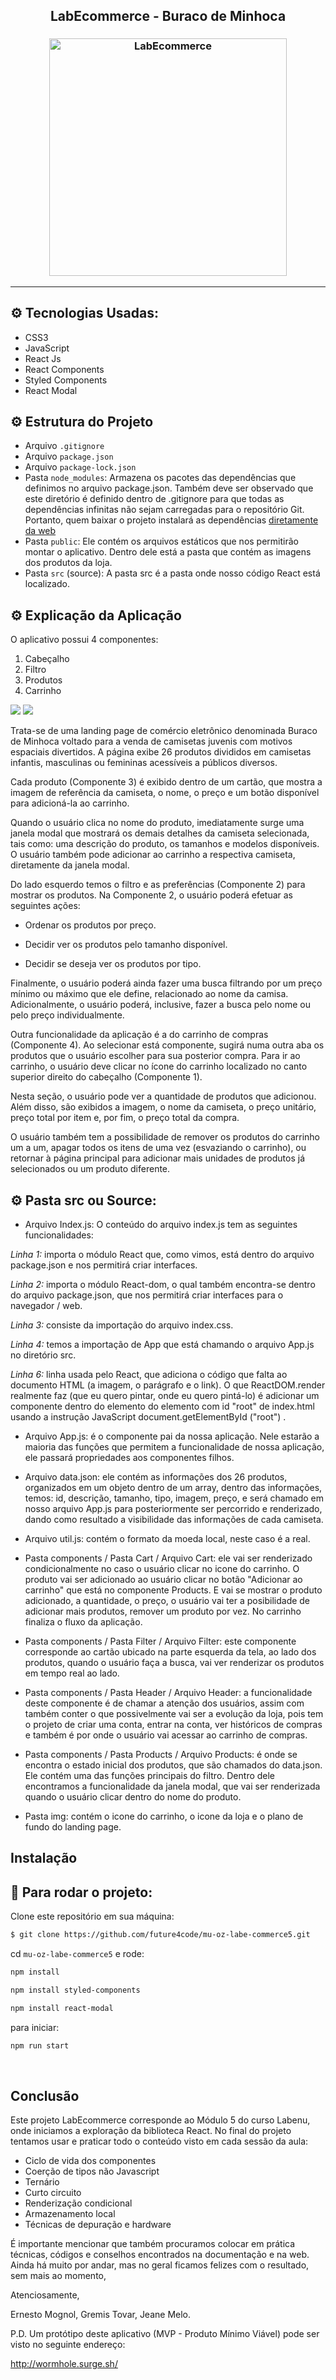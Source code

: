 <h2 align="center">LabEcommerce - Buraco de Minhoca</h2>


<h3 align="center">
  <img alt="LabEcommerce"
    src="https://github.com/future4code/mu-oz-labe-commerce5/blob/master/public/images/principal.png" width="380px"/>
</h3>
<hr/>


## ⚙️ Tecnologias Usadas:
- CSS3
- JavaScript 
- React Js 
- React Components
- Styled Components
- React Modal

## ⚙️ Estrutura do Projeto

- Arquivo `.gitignore`
- Arquivo `package.json`
- Arquivo `package-lock.json`
- Pasta `node_modules`: Armazena os pacotes das dependências que definimos no arquivo package.json. Também deve ser observado que este diretório é definido dentro de .gitignore para que todas as dependências infinitas não sejam carregadas para o repositório Git. Portanto, quem baixar o projeto instalará as dependências [diretamente da web](https://www.npmjs.com/)
- Pasta `public`: Ele contém os arquivos estáticos que nos permitirão montar o aplicativo. Dentro dele está a pasta que contém as imagens dos produtos da loja.
- Pasta `src` (source): A pasta src é a pasta onde nosso código React está localizado.

## ⚙️ Explicação da Aplicação

O aplicativo possui 4 componentes:
1) Cabeçalho
2) Filtro
3) Produtos
4) Carrinho

![](ecommerce-componentes.jpg)
![](ecommerce-componente4.jpg)

Trata-se de uma landing page de comércio eletrônico denominada Buraco de Minhoca voltado para a venda de  camisetas juvenis com motivos espaciais divertidos. A página exibe 26 produtos divididos em camisetas infantis, masculinas ou femininas acessíveis a públicos diversos.

Cada produto (Componente 3) é exibido dentro de um cartão, que mostra a imagem de referência da camiseta, o nome, o preço e um botão disponível para adicioná-la ao carrinho.

Quando o usuário clica no nome do produto, imediatamente surge uma janela modal que mostrará os demais detalhes da camiseta selecionada, tais como: uma descrição do produto, os tamanhos e modelos disponíveis. O usuário também pode adicionar ao carrinho a respectiva camiseta, diretamente da janela modal.

Do lado esquerdo temos o filtro e as preferências (Componente 2) para mostrar os produtos.
Na Componente 2, o usuário poderá efetuar as seguintes ações: 
 - Ordenar os produtos por preço.

 - Decidir ver os produtos pelo tamanho disponível.

 - Decidir se deseja ver os produtos por tipo.

Finalmente, o usuário poderá ainda fazer uma busca filtrando por um preço mínimo ou máximo que ele define, relacionado ao nome da camisa. Adicionalmente, o usuário poderá, inclusive, fazer a busca pelo nome ou pelo preço individualmente.

Outra funcionalidade da aplicação é a do carrinho de compras (Componente 4). Ao selecionar está componente, sugirá numa outra aba os produtos que o usuário escolher para sua posterior compra. Para ir ao carrinho, o usuário deve clicar no ícone do carrinho localizado no canto superior direito do cabeçalho (Componente 1).

Nesta seção, o usuário pode ver a quantidade de produtos que adicionou. Além disso, são exibidos a imagem, o nome da camiseta, o preço unitário, preço total por item e, por fim, o preço total da compra.

O usuário também tem a possibilidade de remover os produtos do carrinho um a um, apagar todos os itens de uma vez (esvaziando o carrinho), ou retornar à página principal para adicionar mais unidades de produtos já selecionados ou um produto diferente.

## ⚙️ Pasta src ou Source:

- Arquivo Index.js:
O conteúdo do arquivo index.js tem as seguintes funcionalidades:

*Linha 1:* importa o módulo React que, como vimos, está  dentro do arquivo package.json e nos permitirá criar interfaces.

*Linha 2:* importa o módulo React-dom, o qual também encontra-se dentro do arquivo package.json, que nos permitirá criar interfaces para o navegador / web.

*Linha 3:* consiste da importação do arquivo index.css.

*Linha 4:* temos a importação de App que está chamando o arquivo App.js no diretório src.

*Linha 6:* linha usada pelo React, que adiciona o código que falta ao documento HTML (a imagem, o parágrafo e o link). O que ReactDOM.render realmente faz (que eu quero pintar, onde eu quero pintá-lo) é adicionar um componente dentro do elemento do elemento com id "root" de index.html usando a instrução JavaScript document.getElementById ("root") .

- Arquivo App.js: é o componente pai da nossa aplicação. Nele estarão a maioria das funções que permitem a funcionalidade de nossa aplicação, ele passará propriedades aos componentes filhos.

- Arquivo data.json: ele contém as informações dos 26 produtos, organizados em um objeto dentro de um array, dentro das informações, temos: id, descrição, tamanho, tipo, imagem, preço, e será chamado em nosso arquivo App.js para posteriormente ser percorrido e renderizado, dando como resultado a visibilidade das informações de cada camiseta.

- Arquivo util.js: contém o formato da moeda local, neste caso é a real.

- Pasta components / Pasta Cart / Arquivo Cart: ele vai ser renderizado condicionalmente no caso o usuário clicar no icone do carrinho. O produto vai ser adicionado ao usuário clicar no botão "Adicionar ao carrinho" que está no componente Products. E vai se mostrar o produto adicionado, a quantidade, o preço, o usuário vai ter a posibilidade de adicionar mais produtos, remover um produto por vez. No carrinho finaliza o fluxo da aplicação.

- Pasta components / Pasta Filter / Arquivo Filter: este componente corresponde ao cartão ubicado na parte esquerda da tela, ao lado dos produtos, quando o usuário faça a busca, vai ver renderizar os produtos em tempo real ao lado.

- Pasta components / Pasta Header / Arquivo Header: a funcionalidade deste componente é de chamar a atenção dos usuários, assim com também conter o que possivelmente vai ser a evolução da loja, pois tem o projeto de criar uma conta, entrar na conta, ver históricos de compras e também é por onde o usuário vai acessar ao carrinho de compras.

- Pasta components / Pasta Products / Arquivo Products: é onde se encontra o estado inicial dos produtos, que são chamados do data.json. Ele contém uma das funções principais do filtro. Dentro dele encontramos a funcionalidade da janela modal, que vai ser renderizada quando o usuário clicar dentro do nome do produto.

- Pasta img: contém o icone do carrinho, o icone da loja e o plano de fundo do landing page.


##  Instalação


## 🏁 Para rodar o projeto:

Clone este repositório em sua máquina:

```bash
$ git clone https://github.com/future4code/mu-oz-labe-commerce5.git
```

cd `mu-oz-labe-commerce5` e rode:

```bash
npm install
```


```bash
npm install styled-components
```


```bash
npm install react-modal
```

para iniciar:

```bash
npm run start
```


<br/>

##  Conclusão

Este projeto LabEcommerce corresponde ao Módulo 5 do curso Labenu, onde iniciamos a exploração da biblioteca React.
No final do projeto tentamos usar e praticar todo o conteúdo visto em cada sessão da aula:

- Ciclo de vida dos componentes
- Coerção de tipos não Javascript
- Ternário
- Curto circuito
- Renderização condicional
- Armazenamento local
- Técnicas de depuração e hardware

É importante mencionar que também procuramos colocar em prática técnicas, códigos e conselhos encontrados na documentação e na web. Ainda há muito por andar, mas no geral ficamos felizes com o resultado, sem mais ao momento,

Atenciosamente,

Ernesto Mognol, Gremis Tovar, Jeane Melo.


P.D. Um protótipo deste aplicativo (MVP - Produto Mínimo Viável) pode ser visto no seguinte endereço:

http://wormhole.surge.sh/
